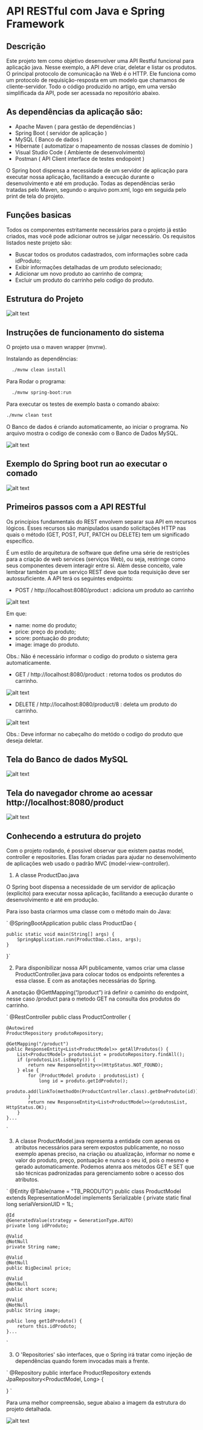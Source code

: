 # API RESTful com Java e Spring Framework 

## Descrição

Este projeto tem como objetivo desenvolver uma API Restful funcional para aplicação java. Nesse exemplo,  a API deve criar, deletar e listar os produtos. O principal protocolo de comunicação na Web é o HTTP. Ele funciona como um protocolo de requisição-resposta em um modelo que chamamos de cliente-servidor. Todo o código produzido no artigo, em uma versão simplificada da API, pode ser acessada no repositório abaixo.

## As dependências da aplicação são:

- Apache Maven ( para gestão de dependências )
- Spring Boot ( servidor de aplicação )
- MySQL ( Banco de dados )
- Hibernate ( automatizar o mapeamento de nossas classes de domínio )
- Visual Studio Code ( Ambiente de desenvolvimento)
- Postman ( API Client interface de testes endopoint )

O Spring boot dispensa a necessidade de um servidor de aplicação para executar nossa aplicação, facilitando a execução durante o desenvolvimento e até em produção. Todas as dependências serão tratadas pelo Maven, segundo o arquivo pom.xml, logo em seguida pelo print de tela do projeto.

## Funções basicas

Todos os componentes estritamente necessários para o projeto já estão criados, mas você pode adicionar outros se julgar necessário. Os requisitos listados neste projeto são:

- Buscar todos os produtos cadastrados, com informações sobre cada idProduto;
- Exibir informações detalhadas de um produto selecionado; 
- Adicionar um novo produto ao carrinho de compra;
- Excluir um produto do carrinho pelo codigo do produto.

## Estrutura do Projeto

![alt text](https://github.com/odairX/PS-Java-main/blob/main/src/main/img/img1.png)

## Instruções de funcionamento do sistema

O projeto usa o maven wrapper (mvnw).

Instalando as dependências:

```sh
  ./mvnw clean install
  ```

Para Rodar o programa:

```sh
  ./mvnw spring-boot:run
  ```

Para executar os testes de exemplo basta o comando abaixo:
  ```sh
  ./mvnw clean test
  ```

O Banco de dados é criando automaticamente, ao iniciar o programa. No arquivo mostra o codigo de conexão com o Banco de Dados MySQL.

![alt text](https://github.com/odairX/PS-Java-main/blob/main/src/main/img/img2.png)


##  Exemplo do Spring boot run ao executar o comado


![alt text](https://github.com/odairX/PS-Java-main/blob/main/src/main/img/img3.png)


## Primeiros passos com a API RESTful

Os princípios fundamentais do REST envolvem separar sua API em recursos lógicos. Esses recursos são manipulados usando solicitações HTTP nas quais o método (GET, POST, PUT, PATCH ou DELETE) tem um significado específico.

É um estilo de arquitetura de software que define uma série de restrições para a criação de web services (serviços Web), ou seja, restringe como seus componentes devem interagir entre si. Além desse conceito, vale lembrar também que um serviço REST deve que toda requisição deve ser autossuficiente. A API terá os seguintes endpoints:


* POST / http://localhost:8080/product : adiciona um produto ao carrinho


![alt text](https://github.com/odairX/PS-Java-main/blob/main/src/main/img/img4.png)

Em que:

- name: nome do produto;
- price: preço do produto;
- score: pontuação do produto;
- image: image do produto.

Obs.: Não é necessário informar o codigo do produto o sistema gera automaticamente.


* GET / http://localhost:8080/product : retorna todos os produtos do carrinho.


![alt text](https://github.com/odairX/PS-Java-main/blob/main/src/main/img/img5.png)


* DELETE / http://localhost:8080/product/8 : deleta um produto do carrinho.


![alt text](https://github.com/odairX/PS-Java-main/blob/main/src/main/img/img6.png)


Obs.: Deve informar no cabeçalho do metódo o codigo do produto que deseja deletar.

## Tela do Banco de dados MySQL


![alt text](https://github.com/odairX/PS-Java-main/blob/main/src/main/img/img7.png)


## Tela do navegador chrome ao acessar http://localhost:8080/product


![alt text](https://github.com/odairX/PS-Java-main/blob/main/src/main/img/img9.png)


## Conhecendo a estrutura do projeto

Com o projeto rodando, é possivel observar que existem pastas model, controller e repositories. Elas foram criadas para ajudar no desenvolvimento de aplicações web usado o padrão MVC (model-view-controller).

1. A classe ProductDao.java

O Spring boot dispensa a necessidade de um servidor de aplicação (explicito) para executar nossa aplicação, facilitando a execução durante o desenvolvimento e até em produção.

Para isso basta criarmos uma classe com o método main do Java:

`
@SpringBootApplication
public class ProductDao {

	public static void main(String[] args) {
		SpringApplication.run(ProductDao.class, args);
	}

}`

2. Para disponibilizar nossa API publicamente, vamos criar uma classe ProductController.java para colocar todos os endpoints referentes a essa classe. E com as anotações necessárias do Spring.

A anotação @GettMapping(“/product”) irá definir o caminho do endpoint, nesse caso /product para o metodo GET na consulta dos produtos do carrinho.

`
@RestController
public class ProductController {

	@Autowired
	ProductRepository produtoRepository;

	@GetMapping("/product")
	public ResponseEntity<List<ProductModel>> getAllProdutos() {
		List<ProductModel> produtosList = produtoRepository.findAll();
		if (produtosList.isEmpty()) {
			return new ResponseEntity<>(HttpStatus.NOT_FOUND);
		} else {
			for (ProductModel produto : produtosList) {
				long id = produto.getIdProduto();
				produto.add(linkTo(methodOn(ProductController.class).getOneProduto(id)).withSelfRel());
			}
			return new ResponseEntity<List<ProductModel>>(produtosList, HttpStatus.OK);
		}
	}...
`

3. A classe ProductModel.java representa a entidade com apenas os atributos necessários para serem expostos publicamente, no nosso exemplo apenas preciso, na criação ou atualização, informar no nome e valor do produto, preço, pontuação e nunca o seu id, pois o mesmo e gerado automaticamente. Podemos atenra aos métodos GET e SET que são técnicas padronizadas para gerenciamento sobre o acesso dos atributos.

`
@Entity
@Table(name = "TB_PRODUTO")
public class ProductModel extends RepresentationModel<ProductModel> implements Serializable {
	private static final long serialVersionUID = 1L;

	@Id
	@GeneratedValue(strategy = GenerationType.AUTO)
	private long idProduto;

	@Valid
	@NotNull
	private String name;

	@Valid
	@NotNull
	public BigDecimal price;

	@Valid
	@NotNull
	public short score;

	@Valid
	@NotNull
	public String image;

	public long getIdProduto() {
		return this.idProduto;
	}...
`

3. O 'Repositories' são interfaces, que o Spring irá tratar como injeção de dependências quando forem invocadas mais a frente.

`
@Repository
public interface ProductRepository extends JpaRepository<ProductModel, Long> {

}
`

Para uma melhor compreensão, segue abaixo a imagem da estrutura do projeto detalhada.


![alt text](https://github.com/odairX/PS-Java-main/blob/main/src/main/img/img8.png)















